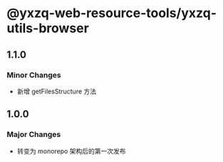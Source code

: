 # @yxzq-web-resource-tools/yxzq-utils-browser

## 1.1.0

### Minor Changes

- 新增 getFilesStructure 方法

## 1.0.0

### Major Changes

- 转变为 monorepo 架构后的第一次发布
